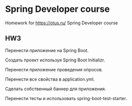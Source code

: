 # Spring Developer course

Homework for https://otus.ru/ Spring Developer course

## HW3

Перенести приложение на Spring Boot.

Создать проект используя Spring Boot Initializr.

Перенести приложение проведения опросов.

Перенести все свойства в application.yml.

Сделать собственный баннер для приложения.

Перенести тесты и использовать spring-boot-test-starter.